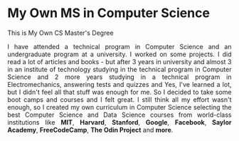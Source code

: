 # My Own MS in Computer Science

This is My Own CS Master's Degree

<div align="justify">I have attended a technical program in Computer Science and an undergraduate program at a university. I worked on some projects. I did read a lot of articles and books - but after 3 years in university and almost 3 in an institute of technology studying in the technical program in Computer Science and 2 more years studying in a technical program in Electromechanics, answering tests and quizzes and Yes, I've learned a lot, but I didn't feel all that stuff was enough for me. So I decided to take some boot camps and courses and I felt great. I still think all my effort wasn't enough, so I created my own curriculum in Computer Science selecting the best Computer Science and Data Science courses from world-class institutions like <b>MIT</b>, <b>Harvard</b>, <b>Stanford</b>, <b>Google</b>, <b>Facebook</b>, <b>Saylor Academy</b>, <b>FreeCodeCamp</b>, <b>The Odin Project</b> and <b>more</b>.</div>
